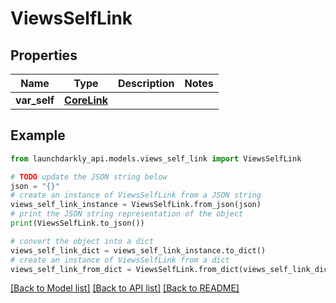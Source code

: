 # ViewsSelfLink


## Properties

Name | Type | Description | Notes
------------ | ------------- | ------------- | -------------
**var_self** | [**CoreLink**](CoreLink.md) |  | 

## Example

```python
from launchdarkly_api.models.views_self_link import ViewsSelfLink

# TODO update the JSON string below
json = "{}"
# create an instance of ViewsSelfLink from a JSON string
views_self_link_instance = ViewsSelfLink.from_json(json)
# print the JSON string representation of the object
print(ViewsSelfLink.to_json())

# convert the object into a dict
views_self_link_dict = views_self_link_instance.to_dict()
# create an instance of ViewsSelfLink from a dict
views_self_link_from_dict = ViewsSelfLink.from_dict(views_self_link_dict)
```
[[Back to Model list]](../README.md#documentation-for-models) [[Back to API list]](../README.md#documentation-for-api-endpoints) [[Back to README]](../README.md)


